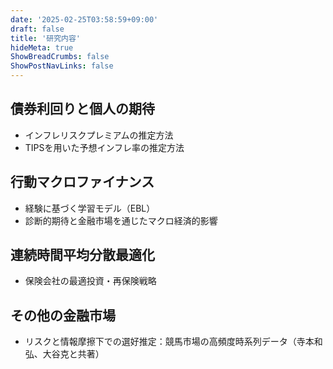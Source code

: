 ```yaml
---
date: '2025-02-25T03:58:59+09:00'
draft: false
title: '研究内容'
hideMeta: true
ShowBreadCrumbs: false
ShowPostNavLinks: false
---
```


## 債券利回りと個人の期待
- インフレリスクプレミアムの推定方法
- TIPSを用いた予想インフレ率の推定方法

## 行動マクロファイナンス
- 経験に基づく学習モデル（EBL）
- 診断的期待と金融市場を通じたマクロ経済的影響

## 連続時間平均分散最適化
- 保険会社の最適投資・再保険戦略

## その他の金融市場
- リスクと情報摩擦下での選好推定：競馬市場の高頻度時系列データ（寺本和弘、大谷克と共著）